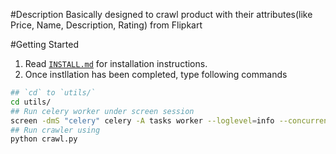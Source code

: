 #Description
Basically designed to crawl product with their attributes(like Price, Name, Description, Rating) from Flipkart

#Getting Started
1. Read [`INSTALL.md`](./INSTALL.md) for installation instructions.
2. Once instllation has been completed, type following commands

```bash
## `cd` to `utils/`
cd utils/
## Run celery worker under screen session
screen -dmS "celery" celery -A tasks worker --loglevel=info --concurrency=4
## Run crawler using
python crawl.py
```
